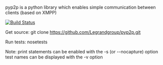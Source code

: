 pyp2p is a python library which enables simple communication between clients (based on XMPP)

[![Build Status](https://travis-ci.org/Legrandgroup/pyp2p.svg?branch=master)](https://travis-ci.org/Legrandgroup/pyp2p)

Get source: git clone https://github.com/Legrandgroup/pyp2p.git

Run tests: nosetests

Note: print statements can be enabled with the -s (or --nocapture) option
test names can be displayed with the -v option


